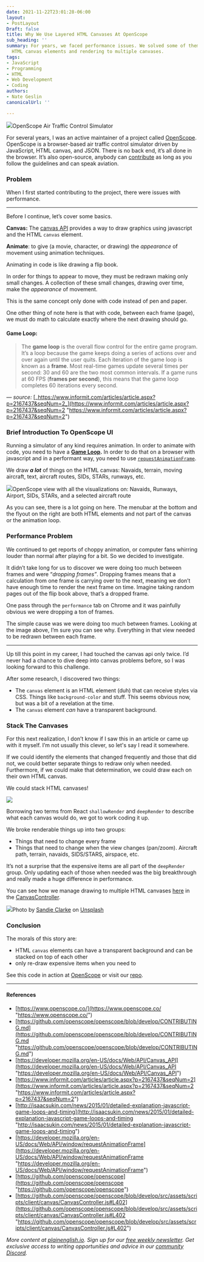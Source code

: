 ```yaml
---
date: 2021-11-22T23:01:28-06:00
layout:
- PostLayout
Draft: false
title: Why We Use Layered HTML Canvases At OpenScope
sub_heading: ''
summary: For years, we faced performance issues. We solved some of them by using stacked
  HTML canvas elements and rendering to multiple canvases.
tags:
- JavaScript
- Programming
- HTML
- Web Development
- Coding
authors:
- Nate Geslin
canonicalUrl: ''

---
```


![](https://cdn-images-1.medium.com/max/1600/1*dfcbfU7ViLNq7vk8G2vrlg.png)OpenScope Air Traffic Control Simulator

For several years, I was an active maintainer of a project called [OpenScope](https://www.openscope.co/). OpenScope is a browser-based air traffic control simulator driven by JavaScript, HTML canvas, and JSON. There is no back end, it’s all done in the browser. It’s also open-source, anybody can [contribute](https://github.com/openscope/openscope/blob/develop/CONTRIBUTING.md) as long as you follow the guidelines and can speak aviation.

### Problem

When I first started contributing to the project, there were issues with performance.

***

Before I continue, let’s cover some basics.

**Canvas:** The [canvas API](https://developer.mozilla.org/en-US/docs/Web/API/Canvas_API) provides a way to draw graphics using javascript and the HTML `canvas` element.

**Animate**: to give (a movie, character, or drawing) the _appearance_ of movement using animation techniques.

Animating in code is like drawing a flip book.

In order for things to appear to move, they must be redrawn making only small changes. A collection of these small changes, drawing over time, make the _appearance_ of movement.

This is the same concept only done with code instead of pen and paper.

One other thing of note here is that with code, between each frame (page), we must do math to calculate exactly where the next drawing should go.

#### **Game Loop:**

> The **game loop** is the overall flow control for the entire game program. It’s a loop because the game keeps doing a series of actions over and over again until the user quits. Each iteration of the game loop is known as a **frame**. Most real-time games update several times per second: 30 and 60 are the two most common intervals. If a game runs at 60 FPS (**frames per second**), this means that the game loop completes 60 iterations every second.

_— source:_ [_https://www.informit.com/articles/article.aspx?p=2167437&seqNum=2_](https://www.informit.com/articles/article.aspx?p=2167437&seqNum=2 "https://www.informit.com/articles/article.aspx?p=2167437&seqNum=2")

### Brief Introduction To OpenScope UI

Running a simulator of any kind requires animation. In order to animate with code, you need to have a [**Game Loop**](http://isaacsukin.com/news/2015/01/detailed-explanation-javascript-game-loops-and-timing)**.** In order to do that on a browser with javascript and in a performant way, you need to use [`requestAnimationFrame`](https://developer.mozilla.org/en-US/docs/Web/API/window/requestAnimationFrame).

We draw **_a lot_** of things on the HTML canvas: Navaids, terrain, moving aircraft, text, aircraft routes, SIDs, STARs, runways, etc.

![](https://cdn-images-1.medium.com/max/1600/1*2UiCn6TKhY7OVYB0Hmkxyg.png)OpenScope view with all the visualizations on: Navaids, Runways, Airport, SIDs, STARs, and a selected aircraft route

As you can see, there is a lot going on here. The menubar at the bottom and the flyout on the right are both HTML elements and not part of the canvas or the animation loop.

### Performance Problem

We continued to get reports of choppy animation, or computer fans whirring louder than normal after playing for a bit. So we decided to investigate.

It didn’t take long for us to discover we were doing too much between frames and were “_dropping frames”_. Dropping frames means that a calculation from one frame is carrying over to the next, meaning we don’t have enough time to render the next frame on time. Imagine taking random pages out of the flip book above, that’s a dropped frame.

One pass through the `performance` tab on Chrome and it was painfully obvious we were dropping a ton of frames.

The simple cause was we were doing too much between frames. Looking at the image above, I’m sure you can see why. Everything in that view needed to be redrawn between each frame.

***

Up till this point in my career, I had touched the canvas api only twice. I’d never had a chance to dive deep into canvas problems before, so I was looking forward to this challenge.

After some research, I discovered two things:

* The `canvas` element is an HTML element (duh) that can receive styles via CSS. Things like `background-color` and stuff. This seems obvious now, but was a bit of a revelation at the time.
* The `canvas` element _can_ have a transparent background.

### Stack The Canvases

For this next realization, I don’t know if I saw this in an article or came up with it myself. I’m not usually this clever, so let's say I read it somewhere.

If we could identify the elements that changed frequently and those that did not, we could better separate things to redraw only when needed. Furthermore, if we could make that determination, we could draw each on their own HTML canvas.

We could stack HTML canvases!

![](https://cdn-images-1.medium.com/max/1600/1*876yWGk1JlzpYqJ2uEltSA.png)

Borrowing two terms from React `shallowRender` and `deepRender` to describe what each canvas would do, we got to work coding it up.

We broke renderable things up into two groups:

* Things that need to change every frame
* Things that need to change when the view changes (pan/zoom). Aircraft path, terrain, navaids, SIDS/STARS, airspace, etc.

It’s not a surprise that the expensive items are all part of the `deepRender` group. Only updating each of those when needed was the big breakthrough and really made a huge difference in performance.

You can see how we manage drawing to multiple HTML canvases [here](https://github.com/openscope/openscope/blob/develop/src/assets/scripts/client/canvas/CanvasController.js#L402) in the [CanvasController](https://github.com/openscope/openscope/blob/develop/src/assets/scripts/client/canvas/CanvasController.js#L402).

![](https://cdn-images-1.medium.com/max/1600/0*iFGcJaKAlIDmCbwT)Photo by [Sandie Clarke](https://unsplash.com/@honeypoppet?utm_source=medium&utm_medium=referral) on [Unsplash](https://unsplash.com?utm_source=medium&utm_medium=referral)

### Conclusion

The morals of this story are:

* HTML `canvas` elements can have a transparent background and can be stacked on top of each other
* only re-draw expensive items when you need to

See this code in action at [OpenScope](http://openscope.co) or visit our [repo](https://github.com/openscope/openscope).

***

#### References

* [https://www.openscope.co/](https://www.openscope.co/ "https://www.openscope.co/")
* [https://github.com/openscope/openscope/blob/develop/CONTRIBUTING.md](https://github.com/openscope/openscope/blob/develop/CONTRIBUTING.md "https://github.com/openscope/openscope/blob/develop/CONTRIBUTING.md")
* [https://developer.mozilla.org/en-US/docs/Web/API/Canvas_API](https://developer.mozilla.org/en-US/docs/Web/API/Canvas_API "https://developer.mozilla.org/en-US/docs/Web/API/Canvas_API")
* [https://www.informit.com/articles/article.aspx?p=2167437&seqNum=2](https://www.informit.com/articles/article.aspx?p=2167437&seqNum=2 "https://www.informit.com/articles/article.aspx?p=2167437&seqNum=2")
* [http://isaacsukin.com/news/2015/01/detailed-explanation-javascript-game-loops-and-timing](http://isaacsukin.com/news/2015/01/detailed-explanation-javascript-game-loops-and-timing "http://isaacsukin.com/news/2015/01/detailed-explanation-javascript-game-loops-and-timing")
* [https://developer.mozilla.org/en-US/docs/Web/API/window/requestAnimationFrame](https://developer.mozilla.org/en-US/docs/Web/API/window/requestAnimationFrame "https://developer.mozilla.org/en-US/docs/Web/API/window/requestAnimationFrame")
* [https://github.com/openscope/openscope](https://github.com/openscope/openscope "https://github.com/openscope/openscope")
* [https://github.com/openscope/openscope/blob/develop/src/assets/scripts/client/canvas/CanvasController.js#L402](https://github.com/openscope/openscope/blob/develop/src/assets/scripts/client/canvas/CanvasController.js#L402 "https://github.com/openscope/openscope/blob/develop/src/assets/scripts/client/canvas/CanvasController.js#L402")

_More content at_ [_plainenglish.io_](http://plainenglish.io/)_. Sign up for our_ [_free weekly newsletter_](http://newsletter.plainenglish.io/)_. Get exclusive access to writing opportunities and advice in our_ [_community Discord_](https://discord.gg/GtDtUAvyhW)_._